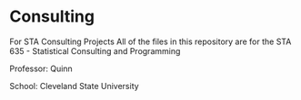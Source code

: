 # Consulting
 For STA Consulting Projects
 All of the files in this repository are for the STA  635 - Statistical Consulting and Programming
 
 Professor: Quinn
 
 School: Cleveland State University